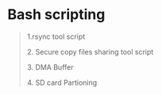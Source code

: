 # Bash scripting 

> <p> 1.rsync tool script </p>
> <p> 2. Secure copy files sharing tool script </p>
> <P> 3. DMA Buffer</P>
 >
> <p> 4. SD card Partioning </p>
